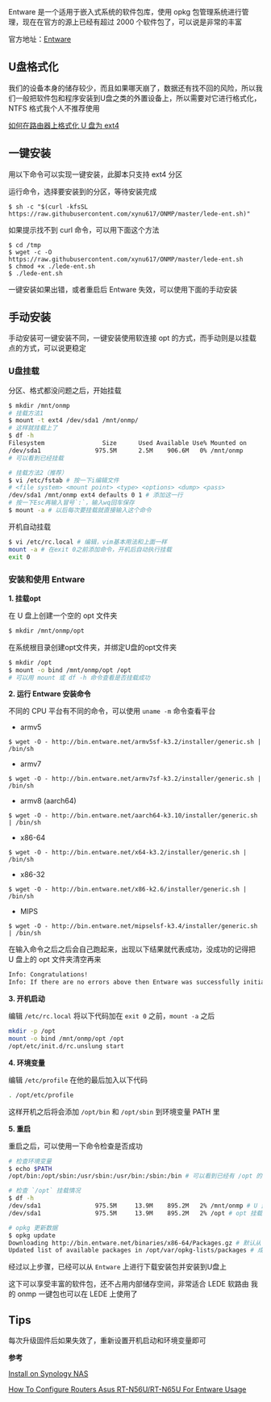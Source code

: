 
Entware 是一个适用于嵌入式系统的软件包库，使用 opkg 包管理系统进行管理，现在在官方的源上已经有超过 2000 个软件包了，可以说是非常的丰富

官方地址：[Entware](https://entware.net/)

## U盘格式化

我们的设备本身的储存较少，而且如果哪天崩了，数据还有找不回的风险，所以我们一般把软件包和程序安装到U盘之类的外置设备上，所以需要对它进行格式化，NTFS 格式我个人不推荐使用

[如何在路由器上格式化 U 盘为 ext4](https://github.com/xzhih/ONMP/wiki/如何在路由器上格式化-U-盘为-ext4)

## 一键安装

用以下命令可以实现一键安装，此脚本只支持 ext4 分区

运行命令，选择要安装到的分区，等待安装完成

```shell 
$ sh -c "$(curl -kfsSL https://raw.githubusercontent.com/xynu617/ONMP/master/lede-ent.sh)"
```

如果提示找不到 curl 命令，可以用下面这个方法

```shell
$ cd /tmp
$ wget -c -O https://raw.githubusercontent.com/xynu617/ONMP/master/lede-ent.sh
$ chmod +x ./lede-ent.sh
$ ./lede-ent.sh
```

一键安装如果出错，或者重启后 Entware 失效，可以使用下面的手动安装

## 手动安装

手动安装可一键安装不同，一键安装使用软连接 opt 的方式，而手动则是以挂载点的方式，可以说更稳定

### U盘挂载

分区、格式都没问题之后，开始挂载

```bash
$ mkdir /mnt/onmp
# 挂载方法1
$ mount -t ext4 /dev/sda1 /mnt/onmp/
# 这样就挂载上了
$ df -h
Filesystem                Size      Used Available Use% Mounted on
/dev/sda1               975.5M      2.5M    906.6M   0% /mnt/onmp
# 可以看到已经挂载

# 挂载方法2（推荐）
$ vi /etc/fstab # 按一下i编辑文件
# <file system> <mount point> <type> <options> <dump> <pass>
/dev/sda1 /mnt/onmp ext4 defaults 0 1 # 添加这一行
# 按一下Esc再输入冒号`:`，输入wq回车保存
$ mount -a # 以后每次要挂载就直接输入这个命令
```

开机自动挂载

```bash
$ vi /etc/rc.local # 编辑，vim基本用法和上面一样
mount -a # 在exit 0之前添加命令，开机后自动执行挂载
exit 0
```

### 安装和使用 Entware

**1. 挂载opt**

在 U 盘上创建一个空的 opt 文件夹

```bash
$ mkdir /mnt/onmp/opt
```

在系统根目录创建opt文件夹，并绑定U盘的opt文件夹

```bash
$ mkdir /opt
$ mount -o bind /mnt/onmp/opt /opt
# 可以用 mount 或 df -h 命令查看是否挂载成功
```

**2. 运行 Entware 安装命令**

不同的 CPU 平台有不同的命令，可以使用 `uname -m` 命令查看平台

- armv5

```shell
$ wget -O - http://bin.entware.net/armv5sf-k3.2/installer/generic.sh | /bin/sh
```

- armv7

```shell
$ wget -O - http://bin.entware.net/armv7sf-k3.2/installer/generic.sh | /bin/sh
```

- armv8 (aarch64)

```shell
$ wget -O - http://bin.entware.net/aarch64-k3.10/installer/generic.sh | /bin/sh
```

- x86-64

```shell
$ wget -O - http://bin.entware.net/x64-k3.2/installer/generic.sh | /bin/sh
```

- x86-32

```shell
$ wget -O - http://bin.entware.net/x86-k2.6/installer/generic.sh | /bin/sh
```

- MIPS

```shell
$ wget -O - http://bin.entware.net/mipselsf-k3.4/installer/generic.sh | /bin/sh
```

在输入命令之后之后会自己跑起来，出现以下结果就代表成功，没成功的记得把 U 盘上的 opt 文件夹清空再来

```bash
Info: Congratulations!
Info: If there are no errors above then Entware was successfully initialized.
```

**3. 开机启动**

编辑 `/etc/rc.local` 将以下代码加在 `exit 0` 之前，`mount -a` 之后

```bash
mkdir -p /opt
mount -o bind /mnt/onmp/opt /opt
/opt/etc/init.d/rc.unslung start
```

**4. 环境变量**

编辑 `/etc/profile` 在他的最后加入以下代码

```bash
. /opt/etc/profile
```

这样开机之后将会添加 `/opt/bin` 和 `/opt/sbin` 到环境变量 PATH 里

**5. 重启**

重启之后，可以使用一下命令检查是否成功

```bash
# 检查环境变量
$ echo $PATH
/opt/bin:/opt/sbin:/usr/sbin:/usr/bin:/sbin:/bin # 可以看到已经有 /opt 的路径了

# 检查 `/opt` 挂载情况
$ df -h
/dev/sda1               975.5M     13.9M    895.2M   2% /mnt/onmp # U 盘挂载成功
/dev/sda1               975.5M     13.9M    895.2M   2% /opt # opt 挂载成功

# opkg 更新数据
$ opkg update
Downloading http://bin.entware.net/binaries/x86-64/Packages.gz # 默认从 entware 下载
Updated list of available packages in /opt/var/opkg-lists/packages # 成功
```

经过以上步骤，已经可以从 `Entware` 上进行下载安装包并安装到U盘上

这下可以享受丰富的软件包，还不占用内部储存空间，非常适合 LEDE 软路由
我的 onmp 一键包也可以在 LEDE 上使用了

## Tips

每次升级固件后如果失效了，重新设置开机启动和环境变量即可

**参考**

[Install on Synology NAS](https://github.com/Entware/Entware/wiki/Install-on-Synology-NAS)

[How To Configure Routers Asus RT-N56U/RT-N65U For Entware Usage](https://bitbucket.org/padavan/rt-n56u/wiki/EN/HowToConfigureEntware)